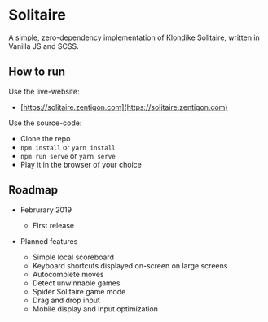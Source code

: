 # Solitaire

A simple, zero-dependency implementation of Klondike Solitaire, written in Vanilla JS and SCSS. 

## How to run

Use the live-website:
+ [https://solitaire.zentigon.com](https://solitaire.zentigon.com)

Use the source-code:
+ Clone the repo
+ `npm install` or `yarn install`
+ `npm run serve` or `yarn serve`
+ Play it in the browser of your choice

## Roadmap

+ Februrary 2019
  + First release

+ Planned features
  + Simple local scoreboard
  + Keyboard shortcuts displayed on-screen on large screens
  + Autocomplete moves
  + Detect unwinnable games
  + Spider Solitaire game mode
  + Drag and drop input
  + Mobile display and input optimization
